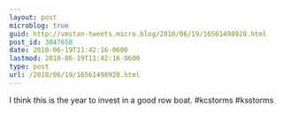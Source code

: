 ```yaml
---
layout: post
microblog: true
guid: http://vmstan-tweets.micro.blog/2010/06/19/16561498928.html
post_id: 3047658
date: 2010-06-19T11:42:16-0600
lastmod: 2010-06-19T11:42:16-0600
type: post
url: /2010/06/19/16561498928.html
---
```

I think this is the year to invest in a good row boat. #kcstorms #ksstorms
